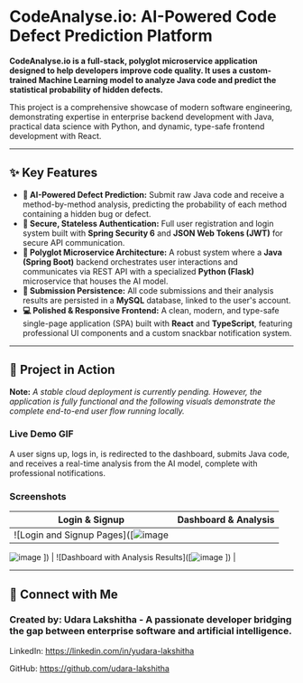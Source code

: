 # CodeAnalyse.io: AI-Powered Code Defect Prediction Platform

**CodeAnalyse.io is a full-stack, polyglot microservice application designed to help developers improve code quality. It uses a custom-trained Machine Learning model to analyze Java code and predict the statistical probability of hidden defects.**

This project is a comprehensive showcase of modern software engineering, demonstrating expertise in enterprise backend development with Java, practical data science with Python, and dynamic, type-safe frontend development with React.

---

## ✨ Key Features

-   **🧠 AI-Powered Defect Prediction:** Submit raw Java code and receive a method-by-method analysis, predicting the probability of each method containing a hidden bug or defect.
-   **🔐 Secure, Stateless Authentication:** Full user registration and login system built with **Spring Security 6** and **JSON Web Tokens (JWT)** for secure API communication.
-   **🌉 Polyglot Microservice Architecture:** A robust system where a **Java (Spring Boot)** backend orchestrates user interactions and communicates via REST API with a specialized **Python (Flask)** microservice that houses the AI model.
-   **📜 Submission Persistence:** All code submissions and their analysis results are persisted in a **MySQL** database, linked to the user's account.
-   **💻 Polished & Responsive Frontend:** A clean, modern, and type-safe single-page application (SPA) built with **React** and **TypeScript**, featuring professional UI components and a custom snackbar notification system.

---

## 🚀 Project in Action

**Note:** _A stable cloud deployment is currently pending. However, the application is fully functional and the following visuals demonstrate the complete end-to-end user flow running locally._

### **Live Demo GIF**

A user signs up, logs in, is redirected to the dashboard, submits Java code, and receives a real-time analysis from the AI model, complete with professional notifications.

### **Screenshots**

| Login & Signup | Dashboard & Analysis |
| :---: | :---: |
| ![Login and Signup Pages]([![image](https://github.com/user-attachments/assets/9630f175-24c5-4d34-9ff2-58e51fbea2b6)
![image](https://github.com/user-attachments/assets/2002e7cc-8bea-4345-9928-25a062b34d68)
]) | ![Dashboard with Analysis Results]([![image](https://github.com/user-attachments/assets/ab06e6f6-2d9a-4d41-af1d-27077e7d8d31)
]) |

---

## 👤 Connect with Me

### Created by: Udara Lakshitha - A passionate developer bridging the gap between enterprise software and artificial intelligence.

LinkedIn: https://linkedin.com/in/yudara-lakshitha

GitHub: https://github.com/udara-lakshitha
